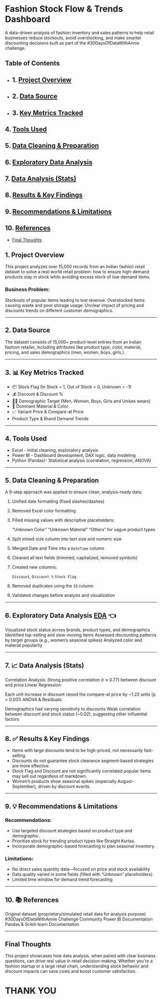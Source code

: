 #  Fashion Stock Flow & Trends Dashboard

  
A data-driven analysis of fashion inventory and sales patterns to help retail businesses reduce stockouts, avoid overstocking, and make smarter discounting decisions  built as part of the #30DaysOfDataWithAnnie challenge.

## Table of Contents
- ## 1. [Project Overview](#1-project-overview)
- ## 2. [Data Source](#2-data-source)
- ## 3. [Key Metrics Tracked](#3-key-metrics-tracked)
## 4. [Tools Used](#4-tools-used)
## 5. [Data Cleaning & Preparation](#5-data-cleaning--preparation)
## 6. [Exploratory Data Analysis](#6-exploratory-data-analysis)
## 7. [Data Analysis (Stats)](#7-data-analysis-stats)
## 8. [Results & Key Findings](#8-results--key-findings)
## 9. [Recommendations & Limitations](#9-recommendations--limitations)
## 10. [References](#10-references)
- [Final Thoughts](#final-thoughts)


## 1.  Project Overview

This project analyzes over 15,000 records from an Indian fashion retail dataset to solve a real-world retail problem: how to ensure high-demand products stay in stock while avoiding excess stock of low-demand items.

### Business Problem:

 Stockouts of popular items leading to lost revenue.
 Overstocked items causing waste and poor storage usage.
 Unclear impact of pricing and discounts trends on different customer demographics.

---

## 2.  Data Source

The dataset consists of 15,000+ product-level entries from an Indian fashion retailer, including attributes like product type, color, material, pricing, and sales demographics (men, women, boys, girls,).

---

## 3. 📊 Key Metrics Tracked

- 📦 Stock Flag (In Stock = 1, Out of Stock = 0, Unknown = -1)
- 💰 Discount & Discount %
- 🧍‍♀️ Demographic Target (Men, Women, Boys, Girls and Unisex wears)
- 🧵 Dominant Material & Color
- 📈 Variant Price & Compare-at Price                                                     
- Product Type & Brand Demand Trends
    

---

## 4.  Tools Used

 
 - Excel - Initial cleaning, exploratory analysis
 - Power BI - Dashboard development, DAX logic, data modeling
 - Python (Pandas)- Statistical analysis (correlation, regression, ANOVA)

---

## 5.  Data Cleaning & Preparation

A 9-step approach was applied to ensure clean, analysis-ready data:

1. Unified date formatting (fixed slashes/dashes)
2. Removed Excel color formatting
3. Filled missing values with descriptive placeholders:

    “Unknown Color”
    “Unknown Material”
    “Others” for vague product types
4. Split mixed-size column into text size and numeric size
5. Merged Date and Time into a `DateTime` column
6. Cleaned all text fields (trimmed, capitalized, removed symbols)
7. Created new columns:

    `Discount`, `Discount %`
    `Stock Flag`
8. Removed duplicates using the `ID` column
9. Validated changes before analysis and visualization

---

## 6.  Exploratory Data Analysis [EDA](https://docs.google.com/document/d/1cb65roWMMQTtG-C_zpuJkPO6bwJiw_hlqvVwJfZ_MMU/edit?usp=sharing) 👈

 Visualized stock status across brands, product types, and demographics
 Identified top-selling and slow-moving items
 Assessed discounting patterns by target groups (e.g., women’s seasonal spikes)
 Analyzed color and material popularity

---

## 7. 📈 Data Analysis (Stats)

 Correlation Analysis: Strong positive correlation (r ≈ 0.77) between discount and price
 Linear Regression:

   Each unit increase in discount raised the compare-at price by \~1.22 units (p < 0.001)
 ANOVA & Residuals:

   Demographics had varying sensitivity to discounts
   Weak correlation between discount and stock status (\~0.02), suggesting other influential factors

---

## 8. ✅ Results & Key Findings

 - Items with large discounts tend to be high-priced, not necessarily fast-selling.
 - Discounts do not guarantee stock clearance segment-based strategies are more effective.
 - Stock Flag and Discount are not significantly correlated popular items may sell out regardless of markdown.
 - Women’s products show seasonal spikes (especially August–September), driven by discount events.

---

## 9. 💡 Recommendations & Limitations

### Recommendations:

 - Use targeted discount strategies based on product type and demographic.
- Prioritize stock for trending product types like Straight Kurtas.
 - Incorporate demographic-based forecasting to plan seasonal inventory.

### Limitations:

 - No direct sales quantity data—focused on price and stock availability
 - Data quality varied in some fields (filled with “Unknown” placeholders)
 - Limited time window for demand trend forecasting

---

## 10. 📚 References

 Original dataset (proprietary/simulated retail data for analysis purpose)
 \#30DaysOfDataWithAnnie Challenge Community
 Power BI Documentation
 Pandas & Scikit-learn Documentation

---

##  Final Thoughts

This project showcases how data analysis, when paired with clear business questions, can drive real value in retail decision-making. Whether you're a fashion startup or a large retail chain, understanding stock behavior and discount impacts can save costs and boost customer satisfaction.
# THANK YOU
